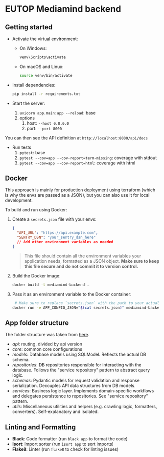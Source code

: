 # EUTOP Mediamind backend

## Getting started

- Activate the virtual environment:

  - On Windows:

    ```bash
    venv\Scripts\activate
    ```

  - On macOS and Linux:

    ```bash
    source venv/bin/activate
    ```

- Install dependencies:

  ```bash
  pip install -r requirements.txt
  ```

- Start the server:
  1.  `uvicorn app.main:app --reload`: base
  2.  options
      1. host: `--host 0.0.0.0`
      2. port: `--port 8000`

You can then see the API definition at `http://localhost:8000/api/docs`

- Run tests
  1.  `pytest`: base
  2.  `pytest --cov=app --cov-report=term-missing`: coverage with stdout
  3.  `pytest --cov=app --cov-report=html`: coverage with html

## Docker

This approach is mainly for production deployment using terraform (which is why the envs are passed as a JSON), but you can also use it for local development.

To build and run using Docker:

1. Create a `secrets.json` file with your envs:

   ```json
   {
     "API_URL": "https://api.example.com",
     "SENTRY_DSN": "your_sentry_dsn_here"
     // Add other environment variables as needed
   }
   ```

   > This file should contain all the environment variables your application needs, formatted as a JSON object.
   > **Make sure to keep this file secure and do not commit it to version control.**

2. Build the Docker image:

   ```bash
   docker build -t mediamind-backend .
   ```

3. Pass it as an environment variable to the Docker container:
   ```bash
    # Make sure to replace `secrets.json` with the path to your actual secrets file
   docker run -e APP_CONFIG_JSON="$(cat secrets.json)" mediamind-backend
   ```

## App folder structure

The folder structure was taken from [here](https://github.com/jujumilk3/fastapi-clean-architecture).

- _api_: routing, divided by api version
- _core_: common core configurations
- _models_: Database models using SQLModel. Reflects the actual DB schema.
- _repositories_: DB repositories responsible for interacting with the database. Follows the "service repository" pattern to abstract query logic.
- _schemas_: Pydantic models for request validation and response serialization. Decouples API data structures from DB models.
- _services_: Business logic layer. Implements domain-specific workflows and delegates persistence to repositories. See "service repository" pattern.
- _utils_: Miscellaneous utilities and helpers (e.g. crawling logic, formatters, converters). Self-explanatory and isolated.

## Linting and Formatting

- **Black**: Code formatter (run `black app` to format the code)
- **Isort**: Import sorter (run `isort app` to sort imports)
- **Flake8**: Linter (run `flake8` to check for linting issues)
